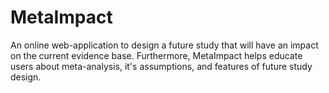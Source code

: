 # MetaImpact

An online web-application to design a future study that will have an impact on the current evidence base. Furthermore, MetaImpact helps educate users about meta-analysis, it's assumptions, and features of future study design.
